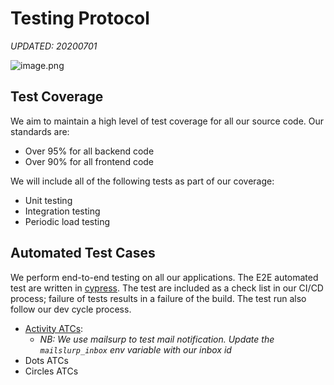 # Testing Protocol

_UPDATED: 20200701_

![image.png](https://storage.googleapis.com/slite-api-files-production/files/464978cc-fcfe-42a9-81c7-31f435bc8d4d/image.png)

## Test Coverage

We aim to maintain a high level of test coverage for all our source code. Our standards are:

<!-- Explain aimed percentage -->
* Over 95% for all backend code
* Over 90% for all frontend code

We will include all of the following tests as part of our coverage:

* Unit testing
* Integration testing
* Periodic load testing

## Automated Test Cases

We perform end-to-end testing on all our applications. The E2E automated test are written in [cypress](https://www.cypress.io/). The test are included as a check list in our CI/CD process; failure of tests results in a failure of the build. The test run also follow our dev cycle process.

* [Activity ATCs](https://github.com/hikaya-io/cypress-tests-activity):
  * _NB: We use mailsurp to test mail notification. Update the `mailslurp_inbox` env variable with our inbox id_
* Dots ATCs
* Circles ATCs
